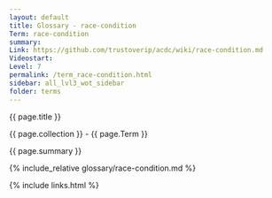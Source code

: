 ```yaml
---
layout: default
title: Glossary - race-condition
Term: race-condition
summary: 
Link: https://github.com/trustoverip/acdc/wiki/race-condition.md
Videostart: 
Level: 7
permalink: /term_race-condition.html
sidebar: all_lvl3_wot_sidebar
folder: terms
---
```


{{ page.title }}

{{ page.collection }} - {{ page.Term }}

   {{ page.summary }}

{% include_relative glossary/race-condition.md %}

 {% include links.html %} 
